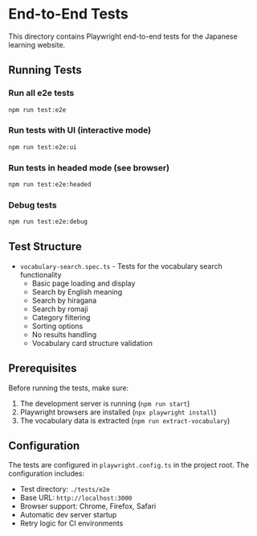 # End-to-End Tests

This directory contains Playwright end-to-end tests for the Japanese learning website.

## Running Tests

### Run all e2e tests
```bash
npm run test:e2e
```

### Run tests with UI (interactive mode)
```bash
npm run test:e2e:ui
```

### Run tests in headed mode (see browser)
```bash
npm run test:e2e:headed
```

### Debug tests
```bash
npm run test:e2e:debug
```

## Test Structure

- `vocabulary-search.spec.ts` - Tests for the vocabulary search functionality
  - Basic page loading and display
  - Search by English meaning
  - Search by hiragana
  - Search by romaji
  - Category filtering
  - Sorting options
  - No results handling
  - Vocabulary card structure validation

## Prerequisites

Before running the tests, make sure:

1. The development server is running (`npm run start`)
2. Playwright browsers are installed (`npx playwright install`)
3. The vocabulary data is extracted (`npm run extract-vocabulary`)

## Configuration

The tests are configured in `playwright.config.ts` in the project root. The configuration includes:

- Test directory: `./tests/e2e`
- Base URL: `http://localhost:3000`
- Browser support: Chrome, Firefox, Safari
- Automatic dev server startup
- Retry logic for CI environments

